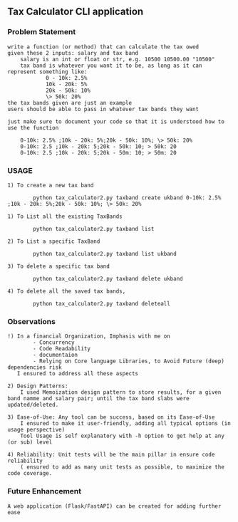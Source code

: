 ## Tax Calculator CLI application

### Problem Statement

    write a function (or method) that can calculate the tax owed
    given these 2 inputs: salary and tax band
        salary is an int or float or str, e.g. 10500 10500.00 "10500"
        tax band is whatever you want it to be, as long as it can represent something like:
                0 - 10k: 2.5%
                10k - 20k: 5%
                20k - 50k: 10%
                \> 50k: 20%
    the tax bands given are just an example
    users should be able to pass in whatever tax bands they want

    just make sure to document your code so that it is understood how to use the function

        0-10k: 2.5% ;10k - 20k: 5%;20k - 50k: 10%; \> 50k: 20%
        0-10k: 2.5 ;10k - 20k: 5;20k - 50k: 10; > 50k: 20
        0-10k: 2.5 ;10k - 20k: 5;20k - 50m: 10; > 50m: 20

### USAGE

    1) To create a new tax band

            python tax_calculator2.py taxband create ukband 0-10k: 2.5% ;10k - 20k: 5%;20k - 50k: 10%; \> 50k: 20%

    1) To List all the existing TaxBands

            python tax_calculator2.py taxband list

    2) To List a specific TaxBand

            python tax_calculator2.py taxband list ukband

    3) To delete a specific tax band

            python tax_calculator2.py taxband delete ukband

    4) To delete all the saved tax bands,

            python tax_calculator2.py taxband deleteall

### Observations

    !) In a financial Organization, Imphasis with me on
            - Concurrency
            - Code Readability
            - documentaion
            - Relying on Core language Libraries, to Avoid Future (deep) dependencies risk
       I ensured to address all these aspects

    2) Design Patterns:
        I used Memoization design pattern to store results, for a given band namme and salary pair; until the tax band slabs were updated/deleted.

    3) Ease-of-Use: Any tool can be success, based on its Ease-of-Use
        I ensured to make it user-friendly, adding all typical options (in usage perspective)
        Tool Usage is self explanatory with -h option to get help at any (or sub) level

    4) Reliability: Unit tests will be the main pillar in ensure code reliability
        ( ensured to add as many unit tests as possible, to maximize the code coverage.

### Future Enhancement

    A web application (Flask/FastAPI) can be created for adding further ease
